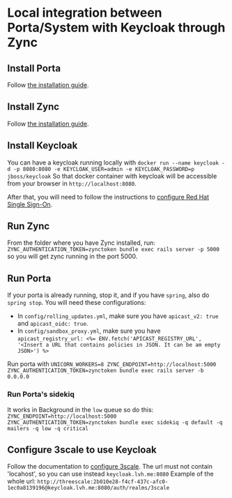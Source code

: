 # Local integration between Porta/System with Keycloak through Zync

## Install Porta
Follow [the installation guide](https://github.com/3scale/porta/blob/master/INSTALL.md).

## Install Zync
Follow [the installation guide](https://github.com/3scale/zync/blob/master/INSTALL.md).

## Install Keycloak
You can have a keycloak running locally with `docker run --name keycloak -d -p 8080:8080 -e KEYCLOAK_USER=admin -e KEYCLOAK_PASSWORD=p jboss/keycloak`
So that docker container with keycloak will be accessible from your browser in `http://localhost:8080`.

After that, you will need to follow the instructions to [configure Red Hat Single Sign-On](https://access.redhat.com/documentation/en-us/red_hat_3scale_api_management/2.4/html/api_authentication/openid-connect).

## Run Zync
From the folder where you have Zync installed, run: `ZYNC_AUTHENTICATION_TOKEN=zynctoken bundle exec rails server -p 5000` so you will get zync running in the port 5000.

## Run Porta
If your porta is already running, stop it, and if you have `spring`, also do `spring stop`.
You will need these configurations:
  - In `config/rolling_updates.yml`, make sure you have `apicast_v2: true` and `apicast_oidc: true`.
  - In `config/sandbox_proxy.yml`, make sure you have `apicast_registry_url: <%= ENV.fetch('APICAST_REGISTRY_URL', '<Insert a URL that contains policies in JSON. It can be am empty JSON>') %>`

Run porta with `UNICORN_WORKERS=8 ZYNC_ENDPOINT=http://localhost:5000 ZYNC_AUTHENTICATION_TOKEN=zynctoken bundle exec rails server -b 0.0.0.0`

### Run Porta's sidekiq
It works in Background in the `low` queue so do this: `ZYNC_ENDPOINT=http://localhost:5000 ZYNC_AUTHENTICATION_TOKEN=zynctoken bundle exec sidekiq -q default -q mailers -q low -q critical`

## Configure 3scale to use Keycloak
Follow the documentation to [configure 3scale](https://access.redhat.com/documentation/en-us/red_hat_3scale_api_management/2.4/html/api_authentication/openid-connect).
The url must not contain 'locahost', so you can use instead `keycloak.lvh.me:8080`
Example of the whole url: `http://threescale:2b010e28-f4cf-437c-afc0-1ec0a8139196@keycloak.lvh.me:8080/auth/realms/3scale`
